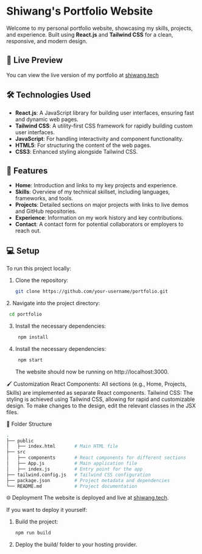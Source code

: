 # Shiwang's Portfolio Website

Welcome to my personal portfolio website, showcasing my skills, projects, and experience. Built using **React.js** and **Tailwind CSS** for a clean, responsive, and modern design.

## 🔗 Live Preview

You can view the live version of my portfolio at [shiwang.tech](https://shiwang.tech)

## 🛠️ Technologies Used

- **React.js**: A JavaScript library for building user interfaces, ensuring fast and dynamic web pages.
- **Tailwind CSS**: A utility-first CSS framework for rapidly building custom user interfaces.
- **JavaScript**: For handling interactivity and component functionality.
- **HTML5**: For structuring the content of the web pages.
- **CSS3**: Enhanced styling alongside Tailwind CSS.

## 🚀 Features

- **Home**: Introduction and links to my key projects and experience.
- **Skills**: Overview of my technical skillset, including languages, frameworks, and tools.
- **Projects**: Detailed sections on major projects with links to live demos and GitHub repositories.
- **Experience**: Information on my work history and key contributions.
- **Contact**: A contact form for potential collaborators or employers to reach out.

## 💻 Setup

To run this project locally:

1. Clone the repository:
   ```bash
   git clone https://github.com/your-username/portfolio.git
   ```

 2. Navigate into the project directory:

   ```bash
    cd portfolio
   ```

3. Install the necessary dependencies:

   ```bash
    npm install
   ```

3. Install the necessary dependencies:

   ```bash
    npm start
   ```
   The website should now be running on http://localhost:3000.

🖌️ Customization
React Components: All sections (e.g., Home, Projects, Skills) are implemented as separate React components.
Tailwind CSS: The styling is achieved using Tailwind CSS, allowing for rapid and customizable design.
To make changes to the design, edit the relevant classes in the JSX files.

📂 Folder Structure

  ```bash
.
├── public
│   ├── index.html       # Main HTML file
├── src
│   ├── components       # React components for different sections
│   ├── App.js           # Main application file
│   ├── index.js         # Entry point for the app
├── tailwind.config.js   # Tailwind CSS configuration
├── package.json         # Project metadata and dependencies
└── README.md            # Project documentation

  ```

🌐 Deployment
The website is deployed and live at [shiwang.tech](https://shiwang.tech).

If you want to deploy it yourself:

1. Build the project:

   ```bash
   npm run build
    ```
2. Deploy the build/ folder to your hosting provider.

